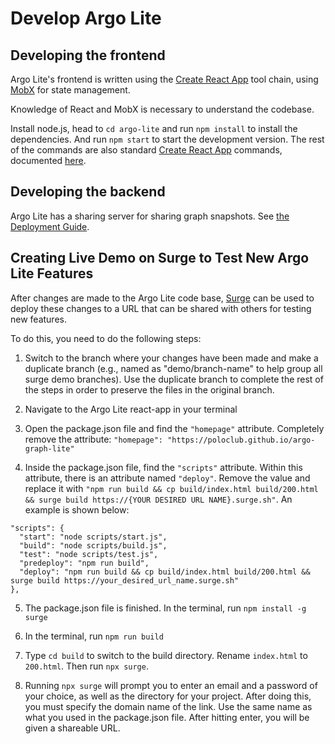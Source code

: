 # Develop Argo Lite

## Developing the frontend

Argo Lite's frontend is written using the [Create React App](https://github.com/facebook/create-react-app) tool chain, using [MobX](https://mobx.js.org/README.html) for state management.

Knowledge of React and MobX is necessary to understand the codebase.

Install node.js, head to `cd argo-lite` and run `npm install` to install the dependencies. And run `npm start` to start the development version. The rest of the commands are also standard [Create React App](https://github.com/facebook/create-react-app) commands, documented [here](argo-lite/README.md).

## Developing the backend

Argo Lite has a sharing server for sharing graph snapshots. See [the Deployment Guide](deploy.md).

## Creating Live Demo on Surge to Test New Argo Lite Features

After changes are made to the Argo Lite code base, [Surge](https://surge.sh/) can be used to deploy these changes to a URL that can be shared with others for testing new features. 

To do this, you need to do the following steps:
1) Switch to the branch where your changes have been made and make a duplicate branch (e.g., named as "demo/branch-name" to help group all surge demo branches). Use the duplicate branch to complete the rest of the steps in order to preserve the files in the original branch.

2) Navigate to the Argo Lite react-app in your terminal

3) Open the package.json file and find the `"homepage"` attribute. Completely remove the attribute: `"homepage": "https://poloclub.github.io/argo-graph-lite"`

4) Inside the package.json file, find the `"scripts"` attribute. Within this attribute, there is an attribute named `"deploy"`. Remove the value and replace it with `"npm run build && cp build/index.html build/200.html && surge build https://{YOUR DESIRED URL NAME}.surge.sh"`. An example is shown below:

  ```
  "scripts": {
    "start": "node scripts/start.js",
    "build": "node scripts/build.js",
    "test": "node scripts/test.js",
    "predeploy": "npm run build",
    "deploy": "npm run build && cp build/index.html build/200.html && surge build https://your_desired_url_name.surge.sh"
  },
  ```
  
  5) The package.json file is finished. In the terminal, run `npm install -g surge`

  6) In the terminal, run `npm run build`

  7) Type `cd build` to switch to the build directory. Rename `index.html` to `200.html`. Then run `npx surge`.

  8) Running `npx surge` will prompt you to enter an email and a password of your choice, as well as the directory for your project. After doing this, you must specify the domain name of the link. Use the same name as what you used in the package.json file. After hitting enter, you will be given a shareable URL.
  
